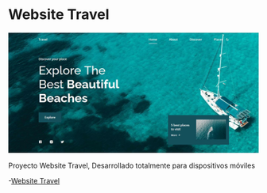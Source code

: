 # Website Travel

![Website Travel ](./img/img.jpg)

Proyecto Website Travel, Desarrollado totalmente para dispositivos móviles

-[Website Travel ](https://jhonpe.github.io/travel-website)
